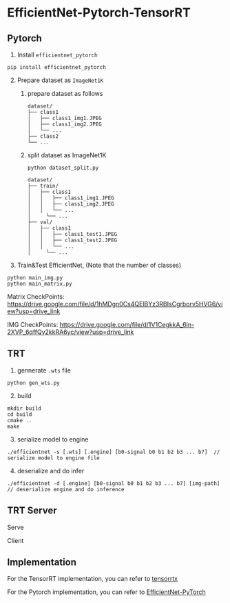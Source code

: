 # EfficientNet-Pytorch-TensorRT

## Pytorch

1. Install `efficientnet_pytorch`
```
pip install efficientnet_pytorch
```

2. Prepare dataset as `ImageNet1K`

   1. prepare dataset as follows

      ```
      dataset/
      ├── class1
      │   ├── class1_img1.JPEG
      │   ├── class1_img2.JPEG
      │   └── ...
      ├── class2
      └── ...
      ```

   2. split dataset as ImageNet1K

      ```
      python dataset_split.py
      ```

      ```
      dataset/
      ├── train/
      │   ├── class1
      │   │   ├── class1_img1.JPEG
      │   │   ├── class1_img2.JPEG
      │   │   └── ...
      │		└── ...
      ├── val/
      │   ├── class1
      │   │   ├── class1_test1.JPEG
      │   │   ├── class1_test2.JPEG
      │   │   └── ...
      │		└── ...
      ```


3. Train&Test EfficientNet, (Note that the number of classes)

```
python main_img.py
python main_matrix.py
```

Matrix CheckPoints: https://drive.google.com/file/d/1hMDgn0Cs4QElBYz3RBIsCgrborv5HVG6/view?usp=drive_link

IMG CheckPoints: https://drive.google.com/file/d/1V1CegkkA_6ln-2XVP_6qffQy2kkRA6yc/view?usp=drive_link

## TRT

1. gennerate `.wts` file

```
python gen_wts.py
```

2. build

```
mkdir build
cd build
cmake ..
make
```
3. serialize model to engine

```
./efficientnet -s [.wts] [.engine] [b0-signal b0 b1 b2 b3 ... b7]  // serialize model to engine file
```
4. deserialize and do infer

```
./efficientnet -d [.engine] [b0-signal b0 b1 b2 b3 ... b7] [img-path]  // deserialize engine and do inference
```

## TRT Server

Serve

Client

## Implementation

For the TensorRT implementation, you can refer to [tensorrtx](https://github.com/wang-xinyu/tensorrtx/tree/master)

For the Pytorch implementation, you can refer to [EfficientNet-PyTorch](https://github.com/lukemelas/EfficientNet-PyTorch)
